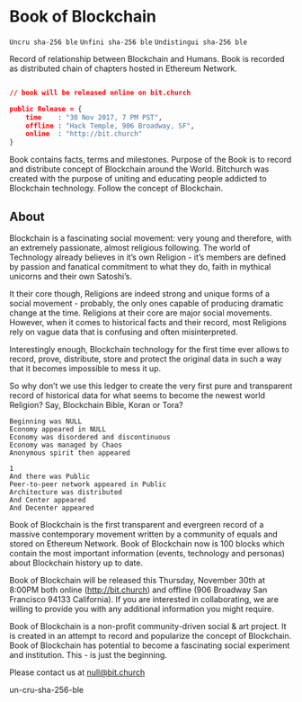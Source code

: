 # Book of Blockchain

`Uncru sha-256 ble`
`Unfini sha-256 ble`
`Undistingui sha-256 ble`

Record of relationship between Blockchain and Humans. Book is recorded as distributed chain of chapters hosted in Ethereum Network.

```JSON

// book will be released online on bit.church 

public Release = {
    time    : "30 Nov 2017, 7 PM PST",
    offline : "Hack Temple, 906 Broadway, SF",
    online  : "http://bit.church"
}
```

Book contains facts, terms and milestones. Purpose of the Book is to record and distribute concept of Blockchain around the World. Bitchurch was created with the purpose of uniting and educating people addicted to Blockchain technology. Follow the concept of Blockchain.

## About

Blockchain is a fascinating social movement: very young and therefore, with an extremely passionate, almost religious following. The world of Technology already believes in it’s own Religion - it’s members are defined by passion and fanatical commitment to what they do, faith in mythical unicorns and their own Satoshi’s. 

It their core though, Religions are indeed strong and unique forms of a social movement - probably, the only ones capable of producing dramatic change at the time. Religions at their core are major social movements. However, when it comes to historical facts and their record, most Religions rely on vague data that is confusing and often misinterpreted. 

Interestingly enough, Blockchain technology for the first time ever allows to record, prove, distribute, store and protect the original data in such a way that it becomes impossible to mess it up. 

So why don’t we use this ledger to create the very first pure and transparent record of historical data for what seems to become the newest world Religion? Say, Blockchain Bible, Koran or Tora? 

```0
Beginning was NULL
Economy appeared in NULL
Economy was disordered and discontinuous
Economy was managed by Chaos
Anonymous spirit then appeared

1
And there was Public
Peer-to-peer network appeared in Public
Architecture was distributed
And Center appeared 
And Decenter appeared
```

Book of Blockchain is the first transparent and evergreen record of a massive contemporary movement written by a community of equals and stored on Ethereum Network. Book of Blockchain now is 100 blocks which contain the most important information (events, technology and personas) about Blockchain history up to date.

Book of Blockchain will be released this Thursday, November 30th at 8:00PM both online (http://bit.church) and offline (906 Broadway San Francisco 94133 California). If you are interested in collaborating, we are willing to provide you with any additional information you might require.

Book of Blockchain is a non-profit community-driven social & art project. It is created in an attempt to record and popularize the concept of Blockchain. Book of Blockchain has potential to become a fascinating social experiment and institution. This - is just the beginning.

Please contact us at null@bit.church

un-cru-sha-256-ble